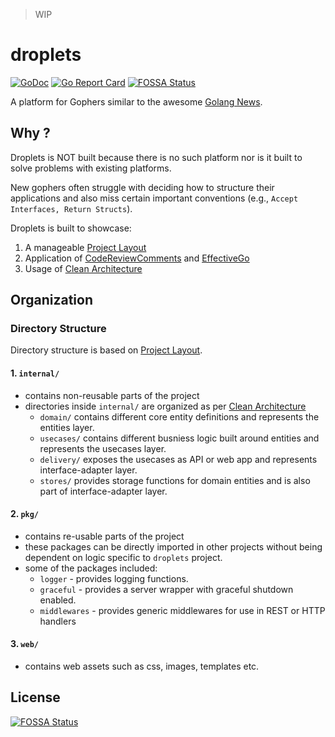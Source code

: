 > WIP

# droplets

[![GoDoc](https://godoc.org/github.com/spy16/droplets?status.svg)](https://godoc.org/github.com/spy16/droplets) [![Go Report Card](https://goreportcard.com/badge/github.com/spy16/droplets)](https://goreportcard.com/report/github.com/spy16/droplets)
[![FOSSA Status](https://app.fossa.io/api/projects/git%2Bgithub.com%2Fspy16%2Fdroplets.svg?type=shield)](https://app.fossa.io/projects/git%2Bgithub.com%2Fspy16%2Fdroplets?ref=badge_shield)

A platform for Gophers similar to the awesome [Golang News](http://golangnews.com).

## Why ?

Droplets is NOT built because there is no such platform nor is it built to solve problems
with existing platforms.

New gophers often struggle with deciding how to structure their applications and also miss certain
important conventions (e.g., `Accept Interfaces, Return Structs`).

Droplets is built to showcase:

1. A manageable [Project Layout](https://github.com/golang-standards/project-layout/)
2. Application of [CodeReviewComments](https://github.com/golang/go/wiki/CodeReviewComments) and [EffectiveGo](https://golang.org/doc/effective_go.html)
3. Usage of [Clean Architecture](http://blog.cleancoder.com/uncle-bob/2012/08/13/the-clean-architecture.html)


## Organization

### Directory Structure

Directory structure is based on [Project Layout](https://github.com/golang-standards/project-layout/).

#### 1. `internal/`

- contains non-reusable parts of the project
- directories inside `internal/` are organized as per [Clean Architecture](http://blog.cleancoder.com/uncle-bob/2012/08/13/the-clean-architecture.html)
    - `domain/` contains different core entity definitions and represents the entities layer.
    - `usecases/` contains different busniess logic built around entities and represents the usecases layer.
    - `delivery/` exposes the usecases as API or web app and represents interface-adapter layer.
    - `stores/` provides storage functions for domain entities and is also part of interface-adapter layer.

#### 2. `pkg/`

- contains re-usable parts of the project
- these packages can be directly imported in other projects without being dependent on logic specific to `droplets` project.
- some of the packages included:
    - `logger` - provides logging functions.
    - `graceful` - provides a server wrapper with graceful shutdown enabled.
    - `middlewares` - provides generic middlewares for use in REST or HTTP handlers

#### 3. `web/`

- contains web assets such as css, images, templates etc.

## License
[![FOSSA Status](https://app.fossa.io/api/projects/git%2Bgithub.com%2Fspy16%2Fdroplets.svg?type=large)](https://app.fossa.io/projects/git%2Bgithub.com%2Fspy16%2Fdroplets?ref=badge_large)